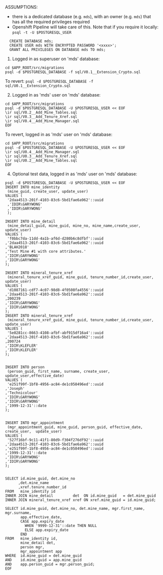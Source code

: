 ASSUMPTIONS:
- there is a dedicated database (e.g. `mds`), with an owner (e.g. `mds`) that has all the required privileges required
- Openshift Pipeline will take care of this.  Note that if you require it locally:
   `psql -t -U $POSTGRESQL_USER`

```
  CREATE DATABASE mds;
  CREATE USER mds WITH ENCRYPTED PASSWORD '<xxxx>';
  GRANT ALL PRIVILEGES ON DATABASE mds TO mds;
```
1. Logged in as superuser on 'mds' database: 

```
cd $APP_ROOT/src/migrations
psql -d $POSTGRESQL_DATABASE -f sql/V0.1__Extension_Crypto.sql
```

To revert: `psql -d $POSTGRESQL_DATABASE -f sql/U0.1__Extension_Crypto.sql`

2. Logged in as 'mds' user on 'mds' database: 

```
cd $APP_ROOT/src/migrations
psql -d $POSTGRESQL_DATABASE -U $POSTGRESQL_USER << EOF
\ir sql/V0.2__Add_Mine_Tables.sql
\ir sql/V0.3__Add_Tenure_Xref.sql
\ir sql/V0.4__Add_Mine_Manager.sql
EOF
```

To revert, logged in as 'mds' user on 'mds' database:

```
cd $APP_ROOT/src/migrations
psql -d $POSTGRESQL_DATABASE -U $POSTGRESQL_USER << EOF
\ir sql/U0.4__Add_Mine_Manager.sql
\ir sql/U0.3__Add_Tenure_Xref.sql
\ir sql/U0.2__Add_Mine_Tables.sql
EOF
```

4. Optional test data, logged in as 'mds' user on 'mds' database: 

```
psql -d $POSTGRESQL_DATABASE -U $POSTGRESQL_USER << EOF
INSERT INTO mine_identity
 (mine_guid, create_user, update_user) 
VALUES (
 '2daa4513-201f-4103-83c6-5bd1fae6a962'::uuid
 ,'IDIR\GARYWONG'
 ,'IDIR\GARYWONG'
 );

INSERT INTO mine_detail
 (mine_detail_guid, mine_guid, mine_no, mine_name,create_user, update_user)
VALUES (
 'f0bbc7da-11dd-4a1b-af6d-d280b6c8dfbf'::uuid
,'2daa4513-201f-4103-83c6-5bd1fae6a962'::uuid
,'BLAH2018'
,'Test Mine #1 with core attributes.'
,'IDIR\GARYWONG'
,'IDIR\GARYWONG'
);

INSERT INTO mineral_tenure_xref
 (mineral_tenure_xref_guid, mine_guid, tenure_number_id,create_user, update_user)
VALUES (
 'd1087161-cdf7-4c07-98d8-4f0508fa4556'::uuid
,'2daa4513-201f-4103-83c6-5bd1fae6a962'::uuid
,200239
,'IDIR\GARYWONG'
,'IDIR\GARYWONG'
);
INSERT INTO mineral_tenure_xref
 (mineral_tenure_xref_guid, mine_guid, tenure_number_id,create_user, update_user)
VALUES (
 '5e0281cc-8663-4108-afbf-abf915df16a4'::uuid
,'2daa4513-201f-4103-83c6-5bd1fae6a962'::uuid
,200724
,'IDIR\KLEFLER'
,'IDIR\KLEFLER'
);


INSERT INTO person
 (person_guid, first_name, surname, create_user, update_user,effective_date)
VALUES (
 'e251f99f-1bf8-4956-ac84-de1c058496ed'::uuid
,'Joseph'
,'Technicolour'  
,'IDIR\GARYWONG'
,'IDIR\GARYWONG'
,'1999-12-31'::date
);


INSERT INTO mgr_appointment
 (mgr_appointment_guid, mine_guid, person_guid, effective_date, create_user,  update_user)
VALUES (
 '527f16bf-9c11-41f1-80d9-f304f276df92'::uuid
,'2daa4513-201f-4103-83c6-5bd1fae6a962'::uuid
,'e251f99f-1bf8-4956-ac84-de1c058496ed'::uuid
,'1999-12-31'::date
,'IDIR\GARYWONG'
,'IDIR\GARYWONG'
);


SELECT id.mine_guid, det.mine_no
      ,det.mine_name
      ,xref.tenure_number_id
FROM   mine_identity id
INNER JOIN mine_detail         det  ON id.mine_guid   = det.mine_guid
INNER JOIN mineral_tenure_xref xref ON xref.mine_guid = id.mine_guid;

SELECT id.mine_guid, det.mine_no, det.mine_name, mgr.first_name, mgr.surname,
       app.effective_date, 
       CASE app.expiry_date
         WHEN '9999-12-31'::date THEN NULL
         ELSE app.expiry_date
       END 
FROM   mine_identity id,
       mine_detail det,
       person mgr,
       mgr_appointment app
WHERE  id.mine_guid = det.mine_guid
AND    id.mine_guid = app.mine_guid
AND    app.person_guid = mgr.person_guid;
EOF
```